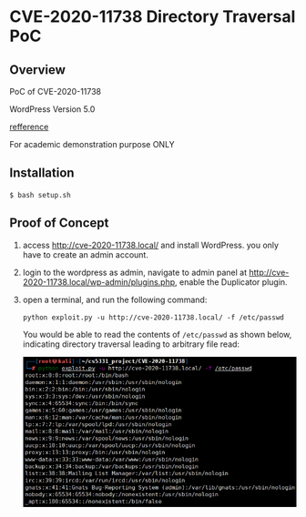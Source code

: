 # CVE-2020-11738 Directory Traversal PoC

## Overview
PoC of CVE-2020-11738

WordPress Version 5.0 

[refference](https://www.wordfence.com/blog/2020/02/active-attack-on-recently-patched-duplicator-plugin-vulnerability-affects-over-1-million-sites/)

For academic demonstration purpose ONLY

## Installation

```
$ bash setup.sh
```

## Proof of Concept

1. access http://cve-2020-11738.local/ and install WordPress. you only have to create an admin account. 

3.  login to the wordpress as admin, navigate to admin panel at http://cve-2020-11738.local/wp-admin/plugins.php, enable the Duplicator plugin.

3.  open a terminal, and run the following command:

    ```
    python exploit.py -u http://cve-2020-11738.local/ -f /etc/passwd
    ```

    You would be able to read the contents of `/etc/passwd` as shown below, indicating directory traversal leading to arbitrary file read:

    ![image-20210320161333587](image/image-20210320161333587.png?raw=true)
